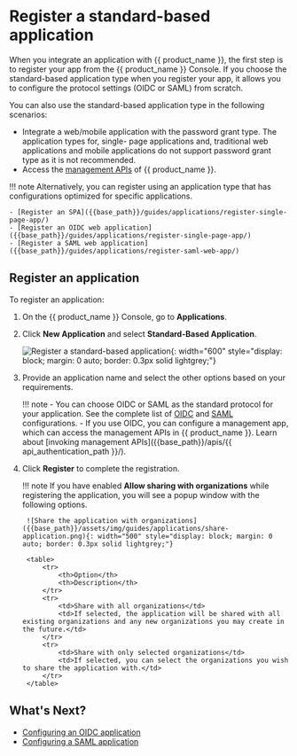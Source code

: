 # Register a standard-based application
When you integrate an application with {{ product_name }}, the first step is to register your app from the {{ product_name }} Console. If you choose the standard-based application type when you register your app, it allows you to configure the protocol settings (OIDC or SAML) from scratch.

You can also use the standard-based application type in the following scenarios:

- Integrate a web/mobile application with the password grant type. The application types for, single- page applications and, traditional web applications and mobile applications do not support password grant type as it is not recommended.
- Access the [management APIs]({{base_path}}/apis/) of {{ product_name }}.

!!! note
    Alternatively, you can register using an application type that has configurations optimized for specific applications.

    - [Register an SPA]({{base_path}}/guides/applications/register-single-page-app/)
    - [Register an OIDC web application]({{base_path}}/guides/applications/register-single-page-app/)
    - [Register a SAML web application]({{base_path}}/guides/applications/register-saml-web-app/)

## Register an application

To register an application:

1. On the {{ product_name }} Console, go to **Applications**.
2. Click **New Application** and select **Standard-Based Application**.

    ![Register a standard-based application]({{base_path}}/assets/img/guides/applications/register-an-sba.png){: width="600" style="display: block; margin: 0 auto; border: 0.3px solid lightgrey;"}

3. Provide an application name and select the other options based on your requirements.

    !!! note
        - You can choose OIDC or SAML as the standard protocol for your application. See the complete list of [OIDC]({{base_path}}/references/app-settings/oidc-settings-for-app/) and [SAML]({{base_path}}/references/app-settings/saml-settings-for-app/)  configurations.
        - If you use OIDC, you can configure a management app, which can access the management APIs in {{ product_name }}. Learn about [invoking management APIs]({{base_path}}/apis/{{ api_authentication_path }}/).

4. Click **Register** to complete the registration.

    !!! note
        If you have enabled **Allow sharing with organizations** while registering the application, you will see a popup window with the following options.

        ![Share the application with organizations]({{base_path}}/assets/img/guides/applications/share-application.png){: width="500" style="display: block; margin: 0 auto; border: 0.3px solid lightgrey;"}

        <table>
            <tr>
                <th>Option</th>
                <th>Description</th>
            </tr>
            <tr>
                <td>Share with all organizations</td>
                <td>If selected, the application will be shared with all existing organizations and any new organizations you may create in the future.</td>
            </tr>
            <tr>
                <td>Share with only selected organizations</td>
                <td>If selected, you can select the organizations you wish to share the application with.</td>
            </tr>
        </table>

## What's Next?

- [Configuring an OIDC application]({{base_path}}/references/app-settings/oidc-settings-for-app/)
- [Configuring a SAML application]({{base_path}}/references/app-settings/saml-settings-for-app/)